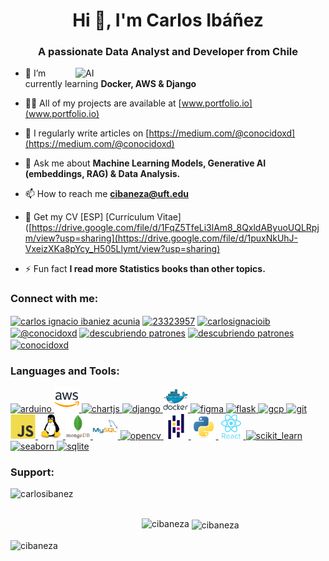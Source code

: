 <h1 align="center">Hi 👋, I'm Carlos Ibáñez</h1>
<h3 align="center">A passionate Data Analyst and Developer from Chile</h3>
<img align="right" alt="AI" width="400" src="https://assets-global.website-files.com/624ac40503a527cf47af4192/65313084ff0fb3453089947e_giphy.gif">

- 🌱 I’m currently learning **Docker, AWS & Django**

- 👨‍💻 All of my projects are available at [www.portfolio.io](www.portfolio.io)

- 📝 I regularly write articles on [https://medium.com/@conocidoxd](https://medium.com/@conocidoxd)

- 💬 Ask me about **Machine Learning Models, Generative AI (embeddings, RAG) & Data Analysis.**

- 📫 How to reach me **cibaneza@uft.edu**

- 📄 Get my CV [ESP] [Currículum Vitae]([https://drive.google.com/file/d/1FqZ5TfeLi3lAm8_8QxldAByuoUQLRpjm/view?usp=sharing](https://drive.google.com/file/d/1puxNkUhJ-VxeizXKa8pYcy_H505Llymt/view?usp=sharing)

- ⚡ Fun fact **I read more Statistics books than other topics.**

<h3 align="left">Connect with me:</h3>
<p align="left">
<a href="https://linkedin.com/in/carlos ignacio ibaniez acunia" target="blank"><img align="center" src="https://raw.githubusercontent.com/rahuldkjain/github-profile-readme-generator/master/src/images/icons/Social/linked-in-alt.svg" alt="carlos ignacio ibaniez acunia" height="30" width="40" /></a>
<a href="https://stackoverflow.com/users/23323957" target="blank"><img align="center" src="https://raw.githubusercontent.com/rahuldkjain/github-profile-readme-generator/master/src/images/icons/Social/stack-overflow.svg" alt="23323957" height="30" width="40" /></a>
<a href="https://instagram.com/carlosignacioib" target="blank"><img align="center" src="https://raw.githubusercontent.com/rahuldkjain/github-profile-readme-generator/master/src/images/icons/Social/instagram.svg" alt="carlosignacioib" height="30" width="40" /></a>
<a href="https://medium.com/@conocidoxd" target="blank"><img align="center" src="https://raw.githubusercontent.com/rahuldkjain/github-profile-readme-generator/master/src/images/icons/Social/medium.svg" alt="@conocidoxd" height="30" width="40" /></a>
<a href="https://www.youtube.com/c/descubriendo patrones" target="blank"><img align="center" src="https://raw.githubusercontent.com/rahuldkjain/github-profile-readme-generator/master/src/images/icons/Social/youtube.svg" alt="descubriendo patrones" height="30" width="40" /></a>
<a href="https://www.hackerrank.com/descubriendo patrones" target="blank"><img align="center" src="https://raw.githubusercontent.com/rahuldkjain/github-profile-readme-generator/master/src/images/icons/Social/hackerrank.svg" alt="descubriendo patrones" height="30" width="40" /></a>
<a href="https://www.leetcode.com/conocidoxd" target="blank"><img align="center" src="https://raw.githubusercontent.com/rahuldkjain/github-profile-readme-generator/master/src/images/icons/Social/leet-code.svg" alt="conocidoxd" height="30" width="40" /></a>
</p>

<h3 align="left">Languages and Tools:</h3>
<p align="left"> <a href="https://www.arduino.cc/" target="_blank" rel="noreferrer"> <img src="https://cdn.worldvectorlogo.com/logos/arduino-1.svg" alt="arduino" width="40" height="40"/> </a> <a href="https://aws.amazon.com" target="_blank" rel="noreferrer"> <img src="https://raw.githubusercontent.com/devicons/devicon/master/icons/amazonwebservices/amazonwebservices-original-wordmark.svg" alt="aws" width="40" height="40"/> </a> <a href="https://www.chartjs.org" target="_blank" rel="noreferrer"> <img src="https://www.chartjs.org/media/logo-title.svg" alt="chartjs" width="40" height="40"/> </a> <a href="https://www.djangoproject.com/" target="_blank" rel="noreferrer"> <img src="https://cdn.worldvectorlogo.com/logos/django.svg" alt="django" width="40" height="40"/> </a> <a href="https://www.docker.com/" target="_blank" rel="noreferrer"> <img src="https://raw.githubusercontent.com/devicons/devicon/master/icons/docker/docker-original-wordmark.svg" alt="docker" width="40" height="40"/> </a> <a href="https://www.figma.com/" target="_blank" rel="noreferrer"> <img src="https://www.vectorlogo.zone/logos/figma/figma-icon.svg" alt="figma" width="40" height="40"/> </a> <a href="https://flask.palletsprojects.com/" target="_blank" rel="noreferrer"> <img src="https://www.vectorlogo.zone/logos/pocoo_flask/pocoo_flask-icon.svg" alt="flask" width="40" height="40"/> </a> <a href="https://cloud.google.com" target="_blank" rel="noreferrer"> <img src="https://www.vectorlogo.zone/logos/google_cloud/google_cloud-icon.svg" alt="gcp" width="40" height="40"/> </a> <a href="https://git-scm.com/" target="_blank" rel="noreferrer"> <img src="https://www.vectorlogo.zone/logos/git-scm/git-scm-icon.svg" alt="git" width="40" height="40"/> </a> <a href="https://developer.mozilla.org/en-US/docs/Web/JavaScript" target="_blank" rel="noreferrer"> <img src="https://raw.githubusercontent.com/devicons/devicon/master/icons/javascript/javascript-original.svg" alt="javascript" width="40" height="40"/> </a> <a href="https://www.linux.org/" target="_blank" rel="noreferrer"> <img src="https://raw.githubusercontent.com/devicons/devicon/master/icons/linux/linux-original.svg" alt="linux" width="40" height="40"/> </a> <a href="https://www.mongodb.com/" target="_blank" rel="noreferrer"> <img src="https://raw.githubusercontent.com/devicons/devicon/master/icons/mongodb/mongodb-original-wordmark.svg" alt="mongodb" width="40" height="40"/> </a> <a href="https://www.mysql.com/" target="_blank" rel="noreferrer"> <img src="https://raw.githubusercontent.com/devicons/devicon/master/icons/mysql/mysql-original-wordmark.svg" alt="mysql" width="40" height="40"/> </a> <a href="https://opencv.org/" target="_blank" rel="noreferrer"> <img src="https://www.vectorlogo.zone/logos/opencv/opencv-icon.svg" alt="opencv" width="40" height="40"/> </a> <a href="https://pandas.pydata.org/" target="_blank" rel="noreferrer"> <img src="https://raw.githubusercontent.com/devicons/devicon/2ae2a900d2f041da66e950e4d48052658d850630/icons/pandas/pandas-original.svg" alt="pandas" width="40" height="40"/> </a> <a href="https://www.python.org" target="_blank" rel="noreferrer"> <img src="https://raw.githubusercontent.com/devicons/devicon/master/icons/python/python-original.svg" alt="python" width="40" height="40"/> </a> <a href="https://reactjs.org/" target="_blank" rel="noreferrer"> <img src="https://raw.githubusercontent.com/devicons/devicon/master/icons/react/react-original-wordmark.svg" alt="react" width="40" height="40"/> </a> <a href="https://scikit-learn.org/" target="_blank" rel="noreferrer"> <img src="https://upload.wikimedia.org/wikipedia/commons/0/05/Scikit_learn_logo_small.svg" alt="scikit_learn" width="40" height="40"/> </a> <a href="https://seaborn.pydata.org/" target="_blank" rel="noreferrer"> <img src="https://seaborn.pydata.org/_images/logo-mark-lightbg.svg" alt="seaborn" width="40" height="40"/> </a> <a href="https://www.sqlite.org/" target="_blank" rel="noreferrer"> <img src="https://www.vectorlogo.zone/logos/sqlite/sqlite-icon.svg" alt="sqlite" width="40" height="40"/> </a> </p>

<h3 align="left">Support:</h3>
<p><a href="https://ko-fi.com/carlosibanez"> <img align="left" src="https://cdn.ko-fi.com/cdn/kofi3.png?v=3" height="50" width="210" alt="carlosibanez" /></a></p><br><br>

<p><img align="left" src="https://github-readme-stats.vercel.app/api/top-langs?username=cibaneza&show_icons=true&locale=en&layout=compact" alt="cibaneza" /></p>

<p>&nbsp;<img align="center" src="https://github-readme-stats.vercel.app/api?username=cibaneza&show_icons=true&locale=en" alt="cibaneza" /></p>

<p><img align="center" src="https://github-readme-streak-stats.herokuapp.com/?user=cibaneza&" alt="cibaneza" /></p>
